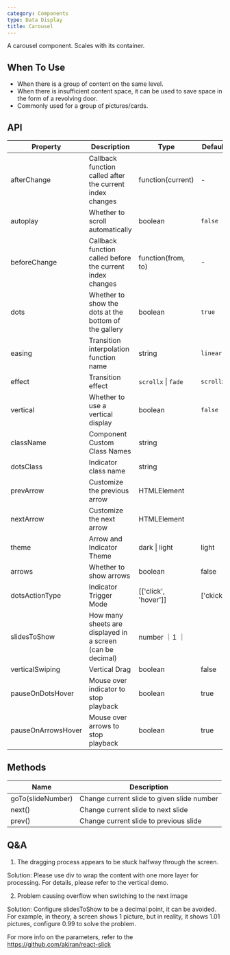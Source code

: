 ```yaml
---
category: Components
type: Data Display
title: Carousel
---
```


A carousel component. Scales with its container.

## When To Use

- When there is a group of content on the same level.
- When there is insufficient content space, it can be used to save space in the form of a revolving door.
- Commonly used for a group of pictures/cards.

## API

| Property | Description | Type | Default |
| -------- | ----------- | ---- | ------- |
| afterChange | Callback function called after the current index changes | function(current) | - |
| autoplay | Whether to scroll automatically | boolean | `false` |
| beforeChange | Callback function called before the current index changes | function(from, to) | - |
| dots | Whether to show the dots at the bottom of the gallery | boolean | `true` |
| easing | Transition interpolation function name | string | `linear` |
| effect | Transition effect | `scrollx` \| `fade` | `scrollx` |
| vertical | Whether to use a vertical display | boolean | `false` |
| className | Component Custom Class Names | string | |
| dotsClass | Indicator class name | string | |
| prevArrow | Customize the previous arrow | HTMLElement | |
| nextArrow | Customize the next arrow | HTMLElement | |
| theme | Arrow and Indicator Theme | dark \| light| light |
| arrows | Whether to show arrows | boolean | false |
| dotsActionType | Indicator Trigger Mode | [['click', 'hover']] | ['ckick'] |
| slidesToShow | How many sheets are displayed in a screen (can be decimal) | number ｜1 ｜
| verticalSwiping | Vertical Drag | boolean | false |
| pauseOnDotsHover | Mouse over indicator to stop playback | boolean | true |
| pauseOnArrowsHover | Mouse over arrows to stop playback | boolean | true |

## Methods

| Name | Description |
| ---- | ----------- |
| goTo(slideNumber) | Change current slide to given slide number |
| next() | Change current slide to next slide |
| prev() | Change current slide to previous slide |

## Q&A

1. The dragging process appears to be stuck halfway through the screen.

  Solution: Please use div to wrap the content with one more layer for processing. For details, please refer to the vertical demo.

2. Problem causing overflow when switching to the next image

  Solution: Configure slidesToShow to be a decimal point, it can be avoided. For example, in theory, a screen shows 1 picture, but in reality, it shows 1.01 pictures, configure 0.99 to solve the problem.

For more info on the parameters, refer to the <https://github.com/akiran/react-slick>

